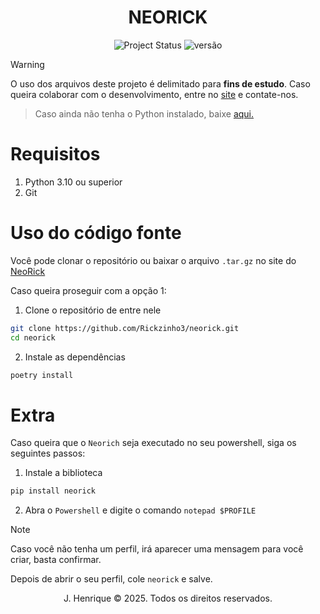 <h1 align=center>NEORICK</h1>

<div align=center>
  
  ![Project Status](https://img.shields.io/badge/status-Em%20andamento-yellow)
  ![versão](https://img.shields.io/badge/versão-1.0.0-important)
  
</div>

> [!WARNING]
> O uso dos arquivos deste projeto é delimitado para <strong>fins de estudo</strong>. Caso queira colaborar com o desenvolvimento, entre no [site](https://neorick-net.vercel.app) e contate-nos.

> Caso ainda não tenha o Python instalado, baixe [aqui.](https://www.python.org/downloads)

# Requisitos

1. Python 3.10 ou superior
2. Git

# Uso do código fonte

Você pode clonar o repositório ou baixar o arquivo `.tar.gz` no site do [NeoRick](https://neorick-net.vercel.app)

Caso queira proseguir com a opção 1:

1. Clone o repositório de entre nele

```sh
git clone https://github.com/Rickzinho3/neorick.git
cd neorick
```

2. Instale as dependências

```sh
poetry install
```

# Extra

Caso queira que o `Neorich` seja executado no seu powershell, siga os seguintes passos:

1. Instale a biblioteca

```sh
pip install neorick
```

2. Abra o `Powershell` e digite o comando `notepad $PROFILE`

> [!NOTE]
> Caso você não tenha um perfil, irá aparecer uma mensagem para você criar, basta confirmar.

Depois de abrir o seu perfil, cole `neorick` e salve.
<br>

<p align=center>J. Henrique &copy; 2025. Todos os direitos reservados.</p>
